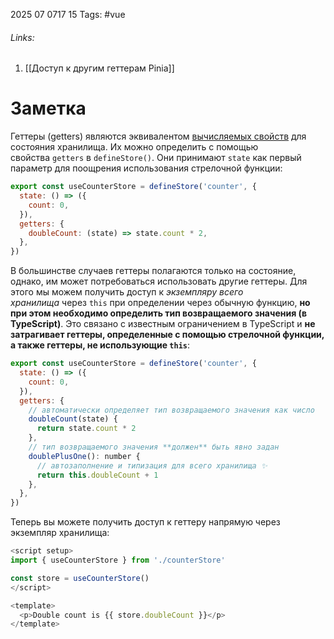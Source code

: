 2025 07 0717 15
Tags: #vue 
###### Links: 
1) [[Доступ к другим геттерам Pinia]]
# Заметка
Геттеры (getters) являются эквивалентом [вычисляемых свойств](https://vuejs.org/guide/essentials/computed.html) для состояния хранилища. Их можно определить с помощью свойства `getters` в `defineStore()`. Они принимают `state` как первый параметр для поощрения использования стрелочной функции:
```js
export const useCounterStore = defineStore('counter', {
  state: () => ({
    count: 0,
  }),
  getters: {
    doubleCount: (state) => state.count * 2,
  },
})
```
В большинстве случаев геттеры полагаются только на состояние, однако, им может потребоваться использовать другие геттеры. Для этого мы можем получить доступ к _экземпляру всего хранилища_ через `this` при определении через обычную функцию, **но при этом необходимо определить тип возвращаемого значения (в TypeScript)**. Это связано с известным ограничением в TypeScript и **не затрагивает геттеры, определенные с помощью стрелочной функции, а также геттеры, не использующие `this`**:
```js
export const useCounterStore = defineStore('counter', {
  state: () => ({
    count: 0,
  }),
  getters: {
    // автоматически определяет тип возвращаемого значения как число
    doubleCount(state) {
      return state.count * 2
    },
    // тип возвращаемого значения **должен** быть явно задан
    doublePlusOne(): number {
      // автозаполнение и типизация для всего хранилища ✨
      return this.doubleCount + 1
    },
  },
})
```
Теперь вы можете получить доступ к геттеру напрямую через экземпляр хранилища:
```js
<script setup>
import { useCounterStore } from './counterStore'

const store = useCounterStore()
</script>

<template>
  <p>Double count is {{ store.doubleCount }}</p>
</template>
```